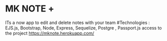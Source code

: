 # MK NOTE + 
ITs a now app to edit and delete notes with your team 
#Technologies : EJS.js, Bootstrap, Node, Express, Sequelize, Postgre , Passport.js
access to the project https://mknote.herokuapp.com/
